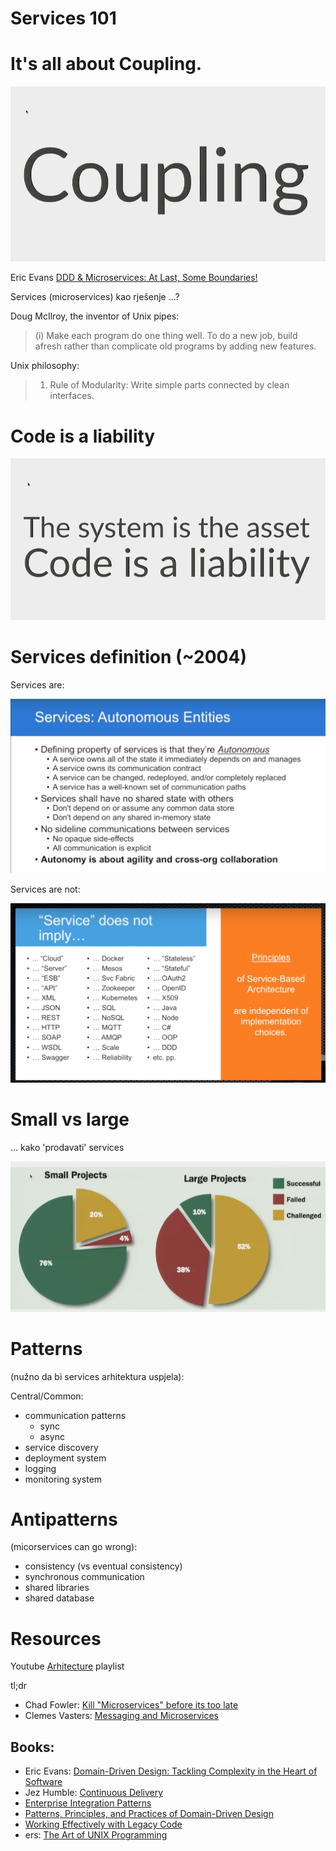 # Services 101

# It's all about Coupling.

![coupling](./coupling.png)

Eric Evans [DDD & Microservices: At Last, Some Boundaries!](https://www.youtube.com/watch?v=yPvef9R3k-M&index=18&list=PLinPBP3n4t5t9R7zF1fR8Ck3G3dC9BOmr)

Services (microservices) kao rješenje ...? 

Doug McIlroy, the inventor of Unix pipes:
> (i) Make each program do one thing well. To do a new job, build afresh rather than complicate old programs by adding new features.

Unix philosophy: 
> 1. Rule of Modularity: Write simple parts connected by clean interfaces.


# Code is a liability

![Code is liability](./code_is_a_liability.png)

# Services definition (~2004)

Services are:

![definition](./services_definition.png)

Services are not:

![service is not](./service_is_not.png)


# Small vs large

... kako 'prodavati' services

![small vs large](./small_vs_large.png)


# Patterns 

(nužno da bi services arhitektura uspjela):

Central/Common:
 
* communication patterns
  * sync
  * async 
* service discovery
* deployment system
* logging 
* monitoring system 


# Antipatterns 

(micorservices can go wrong):

* consistency (vs eventual consistency)
* synchronous communication
* shared libraries
* shared database

# Resources

Youtube [Arhitecture](https://www.youtube.com/playlist?list=PLinPBP3n4t5t9R7zF1fR8Ck3G3dC9BOmr) playlist

tl;dr
* Chad Fowler: [Kill "Microservices" before its too late](https://youtu.be/-UKEPd2ipEk?t=49)
* Clemes Vasters: [Messaging and Microservices](https://www.youtube.com/watch?v=rXi5CLjIQ9k)

## Books:
* Eric Evans: [Domain-Driven Design: Tackling Complexity in the Heart of Software](https://www.amazon.com/Domain-Driven-Design-Tackling-Complexity-Software/dp/0321125215/ref=asap_bc?ie=UTF8)
* Jez Humble: [Continuous Delivery](https://www.amazon.com/Continuous-Delivery-Deployment-Automation-Addison-Wesley/dp/0321601912/ref=sr_1_sc_1?s=books&ie=UTF8&qid=1493892201&sr=1-1-spell&keywords=contionus+delivery)
* [Enterprise Integration Patterns](https://www.amazon.com/Enterprise-Integration-Patterns-Designing-Deploying/dp/0321200683/ref=sr_1_1?s=books&ie=UTF8&qid=1493892281&sr=1-1&keywords=enterprise+integration+patterns)
* [Patterns, Principles, and Practices of Domain-Driven Design](https://www.amazon.com/Patterns-Principles-Practices-Domain-Driven-Design/dp/1118714709)
* [Working Effectively with Legacy Code](https://www.amazon.com/Working-Effectively-Legacy-Michael-Feathers/dp/0131177052)
* ers: [The Art of UNIX Programming](http://www.faqs.org/docs/artu/ch01s06.html#id2877537)







